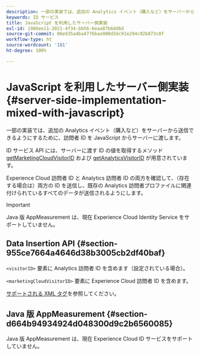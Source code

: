 ```yaml
---
description: 一部の実装では、追加の Analytics イベント（購入など）をサーバーから送信できるようにするために、訪問者 ID を JavaScript からサーバーに渡します。
keywords: ID サービス
title: JavaScript を利用したサーバー側実装
exl-id: 1986ee11-2021-4f34-bb56-6eaa87b6dd6d
source-git-commit: 06e935a4ba4776baa900d3dc91e294c92b873c0f
workflow-type: ht
source-wordcount: '181'
ht-degree: 100%

---
```


# JavaScript を利用したサーバー側実装 {#server-side-implementation-mixed-with-javascript}

一部の実装では、追加の Analytics イベント（購入など）をサーバーから送信できるようにするために、訪問者 ID を JavaScript からサーバーに渡します。

ID サービス API には、サーバーに渡す ID の値を取得するメソッド [getMarketingCloudVisitorID](../../library/get-set/getmcvid.md) および [getAnalyticsVisitorID](../../library/get-set/getanalyticsvisitorid.md) が用意されています。

Experience Cloud 訪問者 ID と Analytics 訪問者 ID の両方を確認して、（存在する場合は）両方の ID を送信し、既存の Analytics 訪問者プロファイルに関連付けられているすべてのデータが送信されるようにします。

>[!IMPORTANT]
>
>Java 版 AppMeasurement は、現在 Experience Cloud Identity Service をサポートしていません。

## Data Insertion API {#section-955ce7664a4646d38b3005cb2df40baf}

`<visitorID>` 要素に Analytics 訪問者 ID を含めます（設定されている場合）。

`<marketingCloudVisitorID>` 要素に Experience Cloud 訪問者 ID を含めます。

[サポートされる XML タグ](https://www.adobe.io)を参照してください。

## Java 版 AppMeasurement {#section-d664b94934924d048300d9c2b6560085}

Java 版 AppMeasurement は、現在 Experience Cloud ID サービスをサポートしていません。
